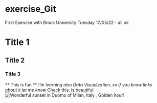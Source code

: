 # exercise_Git
First Exercise with Brock University
Tuesday 17/05/22  - all ok
# Title 1
## Title 2
### Title 3
** This is fun **
*I'm learning also Data Visualization..so if you know links about it let me know*
[Check this, is beautiful](http://www.dear-data.com/theproject)
![Wonderful sunset in Duomo of Milan, Italy , Golden hour! ](exercise_Git/duomo.jpg)
[^1]: Markdown is fun 
so funny!:joy:
